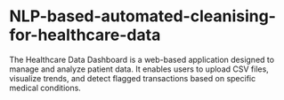 # NLP-based-automated-cleanising-for-healthcare-data
The Healthcare Data Dashboard is a web-based application designed to manage and analyze patient data. It enables users to upload CSV files, visualize trends, and detect flagged transactions based on specific medical conditions.
